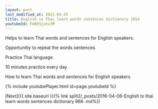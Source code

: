 ```yaml
---
layout: post
last_modified_at: 2021-03-29
title: English to Thai learn words sentences dictionary 1054 
youtubeId: FeRESjutu7M
---
```

 
 
Helps to learn Thai words and sentences for English speakers.

Opportunitiy to repeat the words sentences. 

Practice Thai language. 
 
10 minutes practice every day. 
 
How to learn Thai words and sentences for English speakers 
 
{% include youtubePlayer.html id=page.youtubeId %}
 
 
[Next]({{ site.baseurl }}{% link  split2/_posts/2016-04-06-English to thai learn words sentences dictionary 966 .md%})
 
